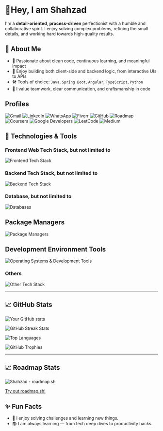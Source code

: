 # 👋Hey, I am Shahzad

I'm a **detail-oriented**, **process-driven** perfectionist with a humble and collaborative spirit. I enjoy solving complex problems, refining the small details, and working hard towards high-quality results.

## 🧠 About Me

- 🎯 Passionate about clean code, continuous learning, and meaningful impact
- 👀 Enjoy building both client-side and backend logic, from interactive UIs to APIs
- 🛠️ Tools of choice: `Java`, `Spring Boot`, `Angular`, `TypeScript`, `Python`
- 🤝 I value teamwork, clear communication, and craftsmanship in code

## Profiles

![Gmail](https://img.shields.io/badge/gmail-shaizcodes-EA4335?logo=gmail)
![LinkedIn](https://img.shields.io/badge/linkedin-in/shahzad--baloch-0077B5)
![WhatsApp](https://img.shields.io/badge/whatsapp-+923013876845-25D366?logo=whatsapp)
![Fiverr](https://img.shields.io/badge/fiverr-shaiznoor-1DBF73?logo=fiverr)
![GitHub](https://img.shields.io/badge/github-shaizCodes-181717?logo=github)
![Roadmap](https://img.shields.io/badge/roadmap-u/shahzad-000000?logo=roadmapdotsh)
![Coursera](https://img.shields.io/badge/coursera-learner/shahzad-0056D2?logo=coursera)
![Google Developers](https://img.shields.io/badge/google%20developers-g.dev/shahzad--baloch-4285F4)
![LeetCode](https://img.shields.io/badge/leetcode-shahzad--baloch-FFA116?logo=leetcode)
![Medium](https://img.shields.io/badge/medium-@shaizcodes-000000?logo=medium)

## 🔧 Technologies & Tools

### Frontend Web Tech Stack, but not limited to

![Frontend Tech Stack](https://skillicons.dev/icons?i=html,css,sass,tailwind,js,jquery,bootstrap,ts,angular,react,materialui,flutter&perline=8&theme=light)

### Backend Tech Stack, but not limited to

![Backend Tech Stack](https://skillicons.dev/icons?i=java,python,c,cpp,cs,php,kotlin,nodejs,express,flask,spring&perline=8&theme=light)

### Database, but not limited to

![Databases](https://skillicons.dev/icons?i=postgres,mysql,sqlite,mongodb,firebase&perline=8&theme=light)

## Package Managers

![Package Managers](https://skillicons.dev/icons?i=maven,gradle,npm,bun&theme=light)

## Development Environment Tools

![Operating Systems & Development Tools](https://skillicons.dev/icons?i=windows,ubuntu,kali,linux,vscode,idea,webstorm,clion,pycharm,androidstudio,eclipse,arduino,anaconda&theme=light&perline=8)

### Others

![Other Tech Stack](https://skillicons.dev/icons?i=postman,figma,wordpress,git,github,docker,gcp,azure,aws,nginx,netlify,powershell,bash&perline=8&theme=light)

---

## 📈 GitHub Stats

![Your GitHub stats](https://github-readme-stats.vercel.app/api?username=shaizCodes&show_icons=true&theme=transparent)

![GitHub Streak Stats](https://github-readme-streak-stats.herokuapp.com/?user=shaizCodes&theme=transparent)

![Top Languages](https://github-readme-stats.vercel.app/api/top-langs/?username=shaizCodes&layout=pie&theme=transparent)

![GitHub Trophies](https://github-profile-trophy.vercel.app/?username=shaizCodes&theme=transparent&margin-w=15&margin-h=15)

---

## 📈 Roadmap Stats

![Shahzad - roadmap.sh](https://roadmap.sh/card/tall/66cc88cd0d264bdbf81f35fe?variant=dark&roadmaps=java%2Cgit-github%2Cdatastructures-and-algorithms)

[Try out roadmap.sh!](https://roadmap.sh/befriend?u=66cc88cd0d264bdbf81f35fe)

## ✨ Fun Facts

- 🧩 I enjoy solving challenges and learning new things.
- 📚 I am always learning — from tech deep dives to productivity hacks.
